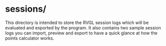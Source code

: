 sessions/
===

This directory is intended to store the RVGL session logs which will be evaluated and exported by the program.
It also contains two sample session logs you can import, preview and export to have a quick glance at how the
points calculator works.
